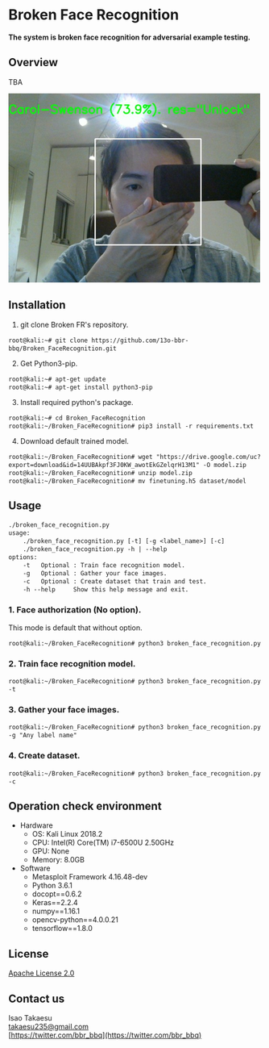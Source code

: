 # Broken Face Recognition
**The system is broken face recognition for adversarial example testing.**

## Overview
TBA

 <img src="./img/auth_sample.jpg" width="500">

## Installation
 1. git clone Broken FR's repository.  
 ```
 root@kali:~# git clone https://github.com/13o-bbr-bbq/Broken_FaceRecognition.git
 ```

 2. Get Python3-pip.  
 ```
 root@kali:~# apt-get update
 root@kali:~# apt-get install python3-pip
 ```

 3. Install required python's package.  
 ```
 root@kali:~# cd Broken_FaceRecognition
 root@kali:~/Broken_FaceRecognition# pip3 install -r requirements.txt
 ```

 4. Download default trained model.
 ```
 root@kali:~/Broken_FaceRecognition# wget "https://drive.google.com/uc?export=download&id=14UUBAkpf3FJ0KW_awotEkGZelqrH13M1" -O model.zip
 root@kali:~/Broken_FaceRecognition# unzip model.zip
 root@kali:~/Broken_FaceRecognition# mv finetuning.h5 dataset/model
```

## Usage
```
./broken_face_recognition.py
usage:
    ./broken_face_recognition.py [-t] [-g <label_name>] [-c]
    ./broken_face_recognition.py -h | --help
options:
    -t   Optional : Train face recognition model.
    -g   Optional : Gather your face images.
    -c   Optional : Create dataset that train and test.
    -h --help     Show this help message and exit.
```



### 1. Face authorization (No option).
This mode is default that without option.  

```
root@kali:~/Broken_FaceRecognition# python3 broken_face_recognition.py
```

### 2. Train face recognition model.

```
root@kali:~/Broken_FaceRecognition# python3 broken_face_recognition.py -t
```

### 3. Gather your face images. 
```
root@kali:~/Broken_FaceRecognition# python3 broken_face_recognition.py -g "Any label name"
```

### 4. Create dataset.
```
root@kali:~/Broken_FaceRecognition# python3 broken_face_recognition.py -c
```

## Operation check environment
 * Hardware  
   * OS: Kali Linux 2018.2  
   * CPU: Intel(R) Core(TM) i7-6500U 2.50GHz  
   * GPU: None  
   * Memory: 8.0GB  
 * Software  
   * Metasploit Framework 4.16.48-dev
   * Python 3.6.1
   * docopt==0.6.2
   * Keras==2.2.4
   * numpy==1.16.1
   * opencv-python==4.0.0.21
   * tensorflow==1.8.0

## License
[Apache License 2.0](https://github.com/13o-bbr-bbq/Broken_FaceRecognition/blob/master/LICENSE)

## Contact us
Isao Takaesu  
takaesu235@gmail.com  
[https://twitter.com/bbr_bbq](https://twitter.com/bbr_bbq)
